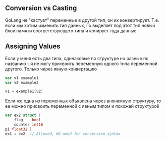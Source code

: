 ## Conversion vs Casting

GoLang не "кастует" переменные в другой тип, он их конвертирует. Т.е. если мы хотим изменить тип данных, Го выделяет под этот тип новый блок памяти соответствующего типа и копирует туда данные.

## Assigning Values

Если у меня есть два типа, одинаковые по структуре но разные по названию - я не могу присвоить переменную одного типа переменной другого. Только через явную конвертацию

```go
var v1 example1
var v2 example2 

v1 = example1(v2)
```

Если же одна из переменных объявлена через анонимную структуру, то ее можно присвоить переменной с явным типом и похожей структурой

```go
var ex2 struct {
    flag    bool
    counter int16
pi float32 }
ex1 = ex2  // Allowed, NO need for conversion syntax
```
